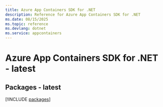 ```yaml
---
title: Azure App Containers SDK for .NET
description: Reference for Azure App Containers SDK for .NET
ms.date: 08/15/2025
ms.topic: reference
ms.devlang: dotnet
ms.service: appcontainers
---
```

# Azure App Containers SDK for .NET - latest
## Packages - latest
[!INCLUDE [packages](app-containers-index.md)]